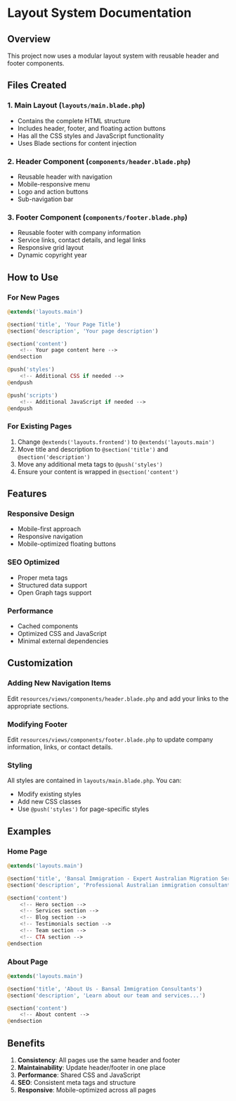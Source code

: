 # Layout System Documentation

## Overview
This project now uses a modular layout system with reusable header and footer components.

## Files Created

### 1. Main Layout (`layouts/main.blade.php`)
- Contains the complete HTML structure
- Includes header, footer, and floating action buttons
- Has all the CSS styles and JavaScript functionality
- Uses Blade sections for content injection

### 2. Header Component (`components/header.blade.php`)
- Reusable header with navigation
- Mobile-responsive menu
- Logo and action buttons
- Sub-navigation bar

### 3. Footer Component (`components/footer.blade.php`)
- Reusable footer with company information
- Service links, contact details, and legal links
- Responsive grid layout
- Dynamic copyright year

## How to Use

### For New Pages
```php
@extends('layouts.main')

@section('title', 'Your Page Title')
@section('description', 'Your page description')

@section('content')
    <!-- Your page content here -->
@endsection

@push('styles')
    <!-- Additional CSS if needed -->
@endpush

@push('scripts')
    <!-- Additional JavaScript if needed -->
@endpush
```

### For Existing Pages
1. Change `@extends('layouts.frontend')` to `@extends('layouts.main')`
2. Move title and description to `@section('title')` and `@section('description')`
3. Move any additional meta tags to `@push('styles')`
4. Ensure your content is wrapped in `@section('content')`

## Features

### Responsive Design
- Mobile-first approach
- Responsive navigation
- Mobile-optimized floating buttons

### SEO Optimized
- Proper meta tags
- Structured data support
- Open Graph tags support

### Performance
- Cached components
- Optimized CSS and JavaScript
- Minimal external dependencies

## Customization

### Adding New Navigation Items
Edit `resources/views/components/header.blade.php` and add your links to the appropriate sections.

### Modifying Footer
Edit `resources/views/components/footer.blade.php` to update company information, links, or contact details.

### Styling
All styles are contained in `layouts/main.blade.php`. You can:
- Modify existing styles
- Add new CSS classes
- Use `@push('styles')` for page-specific styles

## Examples

### Home Page
```php
@extends('layouts.main')

@section('title', 'Bansal Immigration - Expert Australian Migration Services')
@section('description', 'Professional Australian immigration consultants...')

@section('content')
    <!-- Hero section -->
    <!-- Services section -->
    <!-- Blog section -->
    <!-- Testimonials section -->
    <!-- Team section -->
    <!-- CTA section -->
@endsection
```

### About Page
```php
@extends('layouts.main')

@section('title', 'About Us - Bansal Immigration Consultants')
@section('description', 'Learn about our team and services...')

@section('content')
    <!-- About content -->
@endsection
```

## Benefits

1. **Consistency**: All pages use the same header and footer
2. **Maintainability**: Update header/footer in one place
3. **Performance**: Shared CSS and JavaScript
4. **SEO**: Consistent meta tags and structure
5. **Responsive**: Mobile-optimized across all pages
